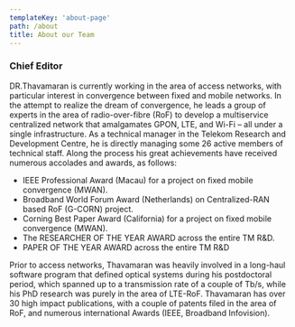 ```yaml
---
templateKey: 'about-page'
path: /about
title: About our Team
---
```

### Chief Editor
DR.Thavamaran is currently working in the area of access networks, with particular interest in convergence between fixed and mobile networks.
In the attempt to realize the dream of convergence, he leads a group of experts in the area of radio-over-fibre (RoF) to develop a multiservice centralized network that amalgamates GPON, LTE, and Wi-Fi – all under a single infrastructure.
As a technical manager in the Telekom Research and Development Centre, he is directly managing some 26 active members of technical staff.
Along the process his great achievements have received numerous accolades and awards, as follows:
* IEEE Professional Award (Macau) for a project on fixed mobile convergence (MWAN).
* Broadband World Forum Award (Netherlands) on Centralized-RAN based RoF (G-CORN) project.
* Corning Best Paper Award (California) for a project on fixed mobile convergence (MWAN).
* The RESEARCHER OF THE YEAR AWARD across the entire TM R&D.
* PAPER OF THE YEAR AWARD across the entire TM R&D

Prior to access networks, Thavamaran was heavily involved in a long-haul software program that defined optical systems during his postdoctoral period, which spanned up to a transmission rate of a couple of Tb/s, while his PhD research was purely in the area of LTE-RoF. Thavamaran has over 30 high impact publications, with a couple of patents filed in the area of RoF, and numerous international Awards (IEEE, Broadband Infovision).
